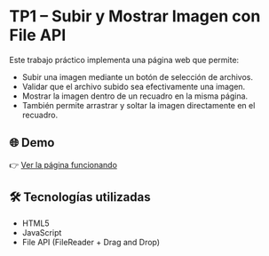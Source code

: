 # TP1 – Subir y Mostrar Imagen con File API

Este trabajo práctico implementa una página web que permite:

- Subir una imagen mediante un botón de selección de archivos.
- Validar que el archivo subido sea efectivamente una imagen.
- Mostrar la imagen dentro de un recuadro en la misma página.
- También permite arrastrar y soltar la imagen directamente en el recuadro.

## 🌐 Demo

👉 [Ver la página funcionando](https://xRamex.github.io/TP1_RAMOS_TOMAS/)

## 🛠️ Tecnologías utilizadas

- HTML5
- JavaScript
- File API (FileReader + Drag and Drop)
